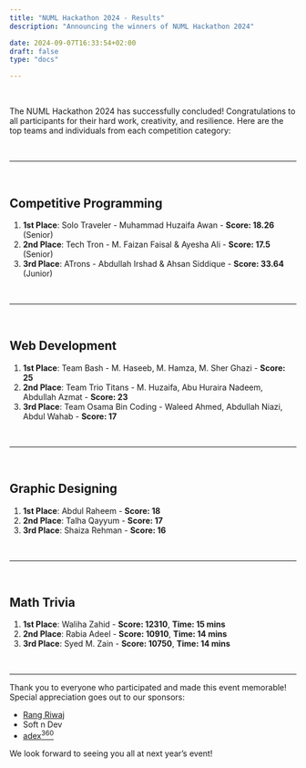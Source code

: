 ```yaml
---
title: "NUML Hackathon 2024 - Results"
description: "Announcing the winners of NUML Hackathon 2024"

date: 2024-09-07T16:33:54+02:00
draft: false
type: "docs"

---
```



<br>


The NUML Hackathon 2024 has successfully concluded! Congratulations to all participants for their hard work, creativity, and resilience. Here are the top teams and individuals from each competition category:

<br>

---

<br>

## Competitive Programming

1. **1st Place**: Solo Traveler - Muhammad Huzaifa Awan - **Score: 18.26** (Senior)
2. **2nd Place**: Tech Tron - M. Faizan Faisal & Ayesha Ali - **Score: 17.5** (Senior)
3. **3rd Place**: ATrons - Abdullah Irshad & Ahsan Siddique - **Score: 33.64** (Junior)

<br>

---

<br>

## Web Development

1. **1st Place**: Team Bash - M. Haseeb, M. Hamza, M. Sher Ghazi - **Score: 25**
2. **2nd Place**: Team Trio Titans - M. Huzaifa, Abu Huraira Nadeem, Abdullah Azmat - **Score: 23**
3. **3rd Place**: Team Osama Bin Coding - Waleed Ahmed, Abdullah Niazi, Abdul Wahab - **Score: 17**

<br>

---

<br>

## Graphic Designing

1. **1st Place**: Abdul Raheem - **Score: 18**
2. **2nd Place**: Talha Qayyum - **Score: 17**
3. **3rd Place**: Shaiza Rehman - **Score: 16**

<br>

---

<br>


## Math Trivia

1. **1st Place**: Waliha Zahid - **Score: 12310**, **Time: 15 mins**
2. **2nd Place**: Rabia Adeel - **Score: 10910**, **Time: 14 mins**
3. **3rd Place**: Syed M. Zain - **Score: 10750**, **Time: 14 mins**

<br>

---

Thank you to everyone who participated and made this event memorable! Special appreciation goes out to our sponsors:
- [Rang Riwaj](https://www.rangriwaj.pk/)
- Soft n Dev
- [adex<sup>360</sup>](https://adex360.com/)

We look forward to seeing you all at next year’s event!



